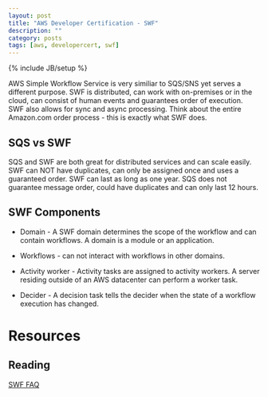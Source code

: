 ```yaml
---
layout: post
title: "AWS Developer Certification - SWF"
description: ""
category: posts
tags: [aws, developercert, swf]
---
```

{% include JB/setup %}

AWS Simple Workflow Service is very similiar to SQS/SNS yet serves a different purpose. SWF is distributed, can work with on-premises or in the cloud, can consist of human events and guarantees order of execution. SWF also allows for sync and async processing. Think about the entire Amazon.com order process - this is exactly what SWF does. 

## SQS vs SWF
SQS and SWF are both great for distributed services and can scale easily.  SWF can NOT have duplicates, can only be assigned once and uses a guaranteed order. SWF can last as long as one year. SQS does not guarantee message order, could have duplicates and can only last 12 hours. 

## SWF Components

* Domain - A SWF domain determines the scope of the workflow and can contain workflows. A domain is a module or an application.

* Workflows - can not interact with workflows in other domains. 

* Activity worker - Activity tasks are assigned to activity workers. A server residing outside of an AWS datacenter can perform a worker task.

* Decider - A decision task tells the decider when the state of a workflow execution has changed.

# Resources

## Reading
[SWF FAQ](https://aws.amazon.com/swf/faqs/)